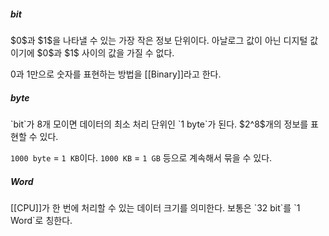 <h5>bit</h5>
$0$과 $1$을 나타낼 수 있는 가장 작은 정보 단위이다. 아날로그 값이 아닌 디지털 값이기에 $0$과 $1$ 사이의 값을 가질 수 없다. 

$0$과 $1$만으로 숫자를 표현하는 방법을 [[Binary]]라고 한다.

<h5>byte</h5>
`bit`가 8개 모이면 데이터의 최소 처리 단위인 `1 byte`가 된다. $2^8$개의 정보를 표현할 수 있다.

`1000 byte` = `1 KB`이다. `1000 KB` = `1 GB` 등으로 계속해서 묶을 수 있다.

<h5>Word</h5>
[[CPU]]가 한 번에 처리할 수 있는 데이터 크기를 의미한다. 보통은 `32 bit`를 `1 Word`로 칭한다.

